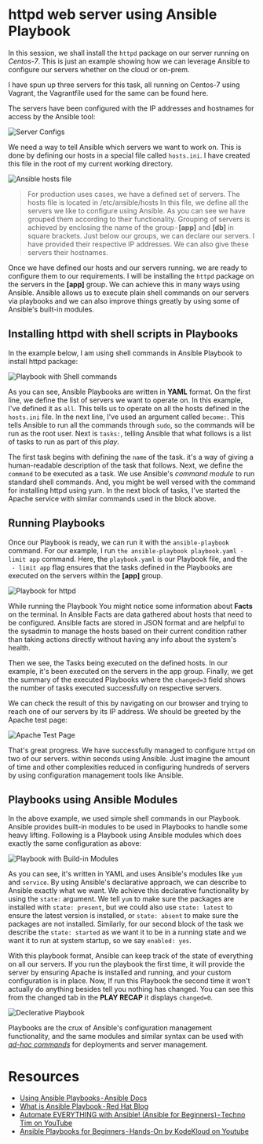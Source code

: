 # httpd web server using Ansible Playbook

In this session, we shall install the `httpd` package on our server running on *Centos-7*. This is just an example showing how we can leverage Ansible to configure our servers whether on the cloud or on-prem.

I have spun up three servers for this task, all running on Centos-7 using Vagrant, the Vagrantfile used for the same can be found here.

The servers have been configured with the IP addresses and hostnames for access by the Ansible tool:

![Server Configs](./images/ansible-server-config.png)

We need a way to tell Ansible which servers we want to work on. This is done by defining our hosts in a special file called `hosts.ini`. I have created this file in the root of my current working directory.

![Ansible hosts file](./images/Ansible-host.png)

> For production uses cases, we have a defined set of servers. The hosts file is located in /etc/ansible/hosts
In this file, we define all the servers we like to configure using Ansible. As you can see we have grouped them according to their functionality. Grouping of servers is achieved by enclosing the name of the group - **[app]** and **[db]** in square brackets. Just below our groups, we can declare our servers. I have provided their respective IP addresses. We can also give these servers their hostnames.

Once we have defined our hosts and our servers running. we are ready to configure them to our requirements. I will be installing the `httpd` package on the servers in the **[app]** group. We can achieve this in many ways using Ansible.
Ansible allows us to execute plain shell commands on our servers via playbooks and we can also improve things greatly by using some of Ansible's built-in modules.

## Installing httpd with shell scripts in Playbooks

In the example below, I am using shell commands in Ansible Playbook to install httpd package:

![Playbook with Shell commands](./images/shell-playbook.png)

As you can see, Ansible Playbooks are written in **YAML** format. On the first line, we define the list of servers we want to operate on. In this example, I've defined it as `all`. This tells us to operate on all the hosts defined in the `hosts.ini` file. In the next line, I've used an argument called `become:`. This tells Ansible to run all the commands through `sudo`, so the commands will be run as the root user. Next is `tasks:`, telling Ansible that what follows is a list of tasks to run as part of this *play*.

The first task begins with defining the `name` of the task. it's a way of giving a human-readable description of the task that follows. Next, we define the `command` to be executed as a task. We use Ansible's *command module* to run standard shell commands. And, you might be well versed with the command for installing httpd using yum.
In the next block of tasks, I've started the Apache service with similar commands used in the block above.

## Running Playbooks

Once our Playbook is ready, we can run it with the `ansible-playbook` command. For our example, I run `the ansible-playbook playbook.yaml - limit app` command. Here, the `playbook.yaml` is our Playbook file, and the ` - limit app` flag ensures that the tasks defined in the Playbooks are executed on the servers within the **[app]** group.

![Playbook for httpd](./images/ansible-httpd.png)

While running the Playbook You might notice some information about **Facts** on the terminal. In Ansible Facts are data gathered about hosts that need to be configured. Ansible facts are stored in JSON format and are helpful to the sysadmin to manage the hosts based on their current condition rather than taking actions directly without having any info about the system's health.

Then we see, the Tasks being executed on the defined hosts. In our example, it's been executed on the servers in the app group. Finally, we get the summary of the executed Playbooks where the `changed=3` field shows the number of tasks executed successfully on respective servers.

We can check the result of this by navigating on our browser and trying to reach one of our servers by its IP address. We should be greeted by the Apache test page:

![Apache Test Page](./images/running-httpd-ansible.png)

That's great progress. We have successfully managed to configure `httpd` on two of our servers. within seconds using Ansible. Just imagine the amount of time and other complexities reduced in configuring hundreds of servers by using configuration management tools like Ansible.

## Playbooks using Ansible Modules

In the above example, we used simple shell commands in our Playbook. Ansible provides built-in modules to be used in Playbooks to handle some heavy lifting. Following is a Playbook using Ansible modules which does exactly the same configuration as above:

![Playbook with Build-in Modules](./images/module-playbook.png)

As you can see, it's written in YAML and uses Ansible's modules like `yum` and `service`. By using Ansible's declarative approach, we can describe to Ansible exactly what we want. We achieve this declarative functionality by using the `state:` argument. We tell `yum` to make sure the packages are installed with `state: present`, but we could
also use `state: latest` to ensure the latest version is installed, or `state: absent` to make sure the packages are not installed. Similarly, for our second block of the task we describe the `state: started` as we want it to be in a running state and we want it to run at system startup, so we say `enabled: yes`.

With this playbook format, Ansible can keep track of the state of everything on all our servers. If you run the playbook the first time, it will provide the server by ensuring Apache is installed and running, and your custom configuration is in place. Now, If run this Playbook the second time it won't actually do anything besides tell you nothing has changed. You can see this from the changed tab in the **PLAY RECAP** it displays `changed=0`.

![Declerative Playbook](./images/declerative-playbook.png)

Playbooks are the crux of Ansible's configuration management functionality, and the same modules and similar syntax can be used with [*ad-hoc commands*](https://docs.ansible.com/ansible/latest/command_guide/intro_adhoc.html#:~:text=An%20Ansible%20ad%20hoc%20command,but%20they%20are%20not%20reusable.) for deployments and server management.

# Resources
- [Using Ansible Playbooks - Ansible Docs](https://docs.ansible.com/ansible/latest/playbook_guide/index.html)
- [What is Ansible Playbook - Red Hat Blog](https://www.redhat.com/en/topics/automation/what-is-an-ansible-playbook)
- [Automate EVERYTHING with Ansible! (Ansible for Beginners) - Techno Tim on YouTube](https://youtu.be/w9eCU4bGgjQ)
- [Ansible Playbooks for Beginners - Hands-On by KodeKloud on Youtube](https://youtu.be/Z01b9QZG0D0)